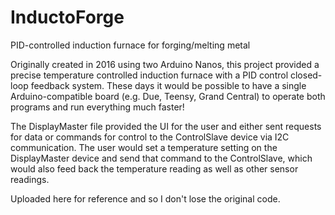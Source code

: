 # InductoForge
PID-controlled induction furnace for forging/melting metal

Originally created in 2016 using two Arduino Nanos, this project provided a precise temperature controlled induction furnace with a PID control closed-loop feedback system.
These days it would be possible to have a single Arduino-compatible board (e.g. Due, Teensy, Grand Central) to operate both programs and run everything much faster!

The DisplayMaster file provided the UI for the user and either sent requests for data or commands for control to the ControlSlave device via I2C communication.
The user would set a temperature setting on the DisplayMaster device and send that command to the ControlSlave, which would also feed back the temperature reading as well as other sensor readings.


Uploaded here for reference and so I don't lose the original code.
